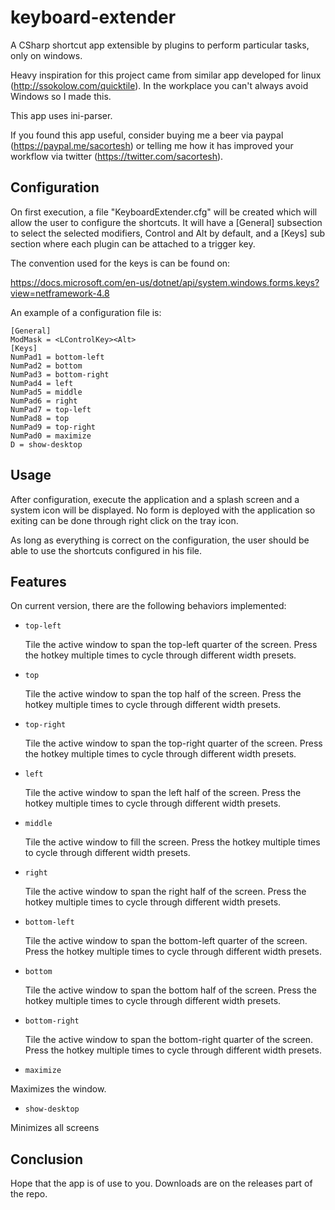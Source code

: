 # keyboard-extender
A CSharp shortcut app extensible by plugins to perform particular tasks, only on windows.

Heavy inspiration for this project came from similar app developed for linux (http://ssokolow.com/quicktile). In the workplace you can't always avoid Windows so I made this.

This app uses ini-parser.

If you found this app useful, consider buying me a beer via paypal (https://paypal.me/sacortesh) or telling me how it has improved your workflow via twitter (https://twitter.com/sacortesh).

## Configuration

On first execution, a file "KeyboardExtender.cfg" will be created which will allow the user to configure the shortcuts. It will have a [General] subsection to select the selected modifiers, Control and Alt by default, and a [Keys] sub section where each plugin can be attached to a trigger key.

The convention used for the keys is can be found on:

https://docs.microsoft.com/en-us/dotnet/api/system.windows.forms.keys?view=netframework-4.8

An example of a configuration file is:

```
[General]
ModMask = <LControlKey><Alt>
[Keys]
NumPad1 = bottom-left
NumPad2 = bottom
NumPad3 = bottom-right
NumPad4 = left
NumPad5 = middle
NumPad6 = right
NumPad7 = top-left
NumPad8 = top
NumPad9 = top-right
NumPad0 = maximize
D = show-desktop
```

## Usage

After configuration, execute the application and a splash screen and a system icon will be displayed. No form is deployed with the application so exiting can be done through right click on the tray icon.

As long as everything is correct on the configuration, the user should be able to use the shortcuts configured in his file.

## Features

On current version, there are the following behaviors implemented:

- `top-left` 

  Tile the active window to span the top-left quarter of the  screen. Press the hotkey multiple times to cycle through different width  presets.

- `top` 

  Tile the active window to span the top half of the screen. Press  the hotkey multiple times to cycle through different width presets.

- `top-right` 

  Tile the active window to span the top-right quarter of the  screen. Press the hotkey multiple times to cycle through different width  presets.

- `left`

  Tile the active window to span the left half of the screen.  Press the hotkey multiple times to cycle through different width  presets.

  

- `middle` 

  Tile the active window to fill the screen. Press the hotkey multiple times to cycle through different width presets.

  

- `right` 

  Tile the active window to span the right half of the screen.  Press the hotkey multiple times to cycle through different width  presets.

  

- `bottom-left` 

  Tile the active window to span the bottom-left quarter of the  screen. Press the hotkey multiple times to cycle through different width  presets.

  

- `bottom`

  Tile the active window to span the bottom half of the screen.  Press the hotkey multiple times to cycle through different width  presets.

  

- `bottom-right`

  Tile the active window to span the bottom-right quarter of the  screen. Press the hotkey multiple times to cycle through different width  presets.

  

- `maximize` 

Maximizes the window.

- `show-desktop`

Minimizes all screens

## Conclusion

Hope that the app is of use to you. Downloads are on the releases part of the repo.
